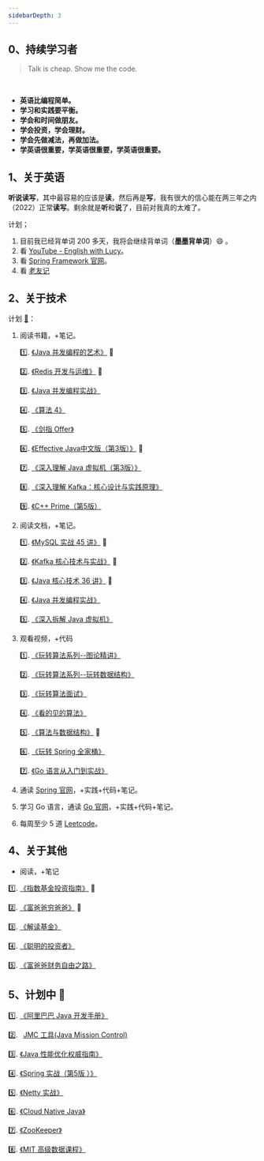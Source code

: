 ```yaml
---
sidebarDepth: 3
---
```


## 0、持续学习者

> Talk is cheap. Show me the code.

<br/>

- **英语比编程简单。**
- **学习和实践要平衡。**
- **学会和时间做朋友。**
- **学会投资，学会理财。**
- **学会先做减法，再做加法。**
- **学英语很重要，学英语很重要，学英语很重要。**

## 1、关于英语
    
<indent/>**听说读写**，其中最容易的应该是**读**，然后再是**写**，我有很大的信心能在两三年之内（2022）正常**读写**。剩余就是**听**和**说**了，目前对我真的太难了。

计划；
1. 目前我已经背单词 200 多天，我将会继续背单词（**墨墨背单词**）:smile: 。
2. 看 [YouTube - English with Lucy](https://www.youtube.com/)。
3. 看 [Spring Framework 官网](https://docs.spring.io/spring/docs/5.2.3.RELEASE/spring-framework-reference/index.html)。
4. 看 [老友记](https://www.youtube.com/playlist?list=ELwQA2MMl54Cc)


## 2、关于技术

计划 [:tada:](./GUIDE)：
1. 阅读书籍，+笔记。

    :one:. [《Java 并发编程的艺术》](https://book.douban.com/subject/26591326/) :100:

    :two:. [《Redis 开发与运维》](https://book.douban.com/subject/26971561/) :100:
    
    :three:. [《Java 并发编程实战》](https://book.douban.com/subject/10484692/)
    
    :four:. [《算法 4》](https://book.douban.com/subject/19952400/)
    
    :five:. [《剑指 Offer》](https://book.douban.com/subject/25910559/)

    :six:. [《Effective Java中文版（第3版）》](https://book.douban.com/subject/30412517/) :100:
    
    :seven:. [《深入理解 Java 虚拟机（第3版）》](https://book.douban.com/subject/34907497/)
    
    :eight:. [《深入理解 Kafka：核心设计与实践原理》](https://book.douban.com/subject/30437872/)
    
    :nine:. [《C++ Prime（第5版）](https://book.douban.com/subject/30437872/)
    
2. 阅读文档，+笔记。

    :one:. [《MySQL 实战 45 讲》](https://time.geekbang.org/column/intro/139) :100: 
    
    :two:. [《Kafka 核心技术与实战》](https://time.geekbang.org/column/intro/100029201) :100:
    
    :three:. [《Java 核心技术 36 讲》](https://time.geekbang.org/column/intro/100006701) :100:
    
    :four:. [《Java 并发编程实战》](https://time.geekbang.org/column/intro/100023901)
    
    :five:. [《深入拆解 Java 虚拟机》](https://time.geekbang.org/column/intro/100010301)
    
3. 观看视频，+代码

    :one:. [《玩转算法系列--图论精讲》](https://coding.imooc.com/class/370.html)
        
    :two:. [《玩转算法系列--玩转数据结构》](https://coding.imooc.com/class/207.html) 
        
    :three:. [《玩转算法面试》](https://coding.imooc.com/class/82.html)  

    :four:. [《看的见的算法》](https://coding.imooc.com/class/138.html)    

    :five:. [《算法与数据结构》](https://coding.imooc.com/class/71.html) :100:    

    :six:. [《玩转 Spring 全家桶》](https://time.geekbang.org/course/intro/100023501)  

    :seven:. [《Go 语言从入门到实战》](https://time.geekbang.org/course/intro/100024001)    
    
3. 通读 [Spring 官网](https://spring.io/)，+实践+代码+笔记。
4. 学习 Go 语言，通读 [Go 官网](https://golang.org/)，+实践+代码+笔记。
5. 每周至少 5 道 [Leetcode](https://leetcode-cn.com/problemset/all/)。


## 4、关于其他

- 阅读，+笔记

<indent/>:one:. [《指数基金投资指南》](https://book.douban.com/subject/27204860/) :100:

<indent/>:two:. [《富爸爸穷爸爸》](https://book.douban.com/subject/3291111/) :100:

<indent/>:three:. [《解读基金》](https://book.douban.com/subject/2051332/)

<indent/>:four:. [《聪明的投资者》](https://book.douban.com/subject/5243775/)

<indent/>:five:. [《富爸爸财务自由之路》](https://book.douban.com/subject/1004118/)


## 5、计划中  :tada:

<indent/>:one:. [《阿里巴巴 Java 开发手册》](https://book.douban.com/subject/27605355/)
     
<indent/>:two:. &ensp;[JMC 工具(Java Mission Control)](https://blog.overops.com/oracle-java-mission-control-the-ultimate-guide/#jfrhowto)

<indent/>:three:. [《Java 性能优化权威指南》](https://book.douban.com/subject/25828043/)

<indent/>:four:. [《Spring 实战（第5版 ）》](https://book.douban.com/subject/34949443/)

<indent/>:five:. [《Netty 实战》](https://book.douban.com/subject/27038538/)

<indent/>:six:. [《Cloud Native Java》](https://book.douban.com/subject/26435857/)

<indent/>:seven:. [《ZooKeeper》](https://book.douban.com/subject/25765743/)

<indent/>:eight:. [《MIT 高级数据课程》](https://courses.csail.mit.edu/6.851/fall17/)
    
